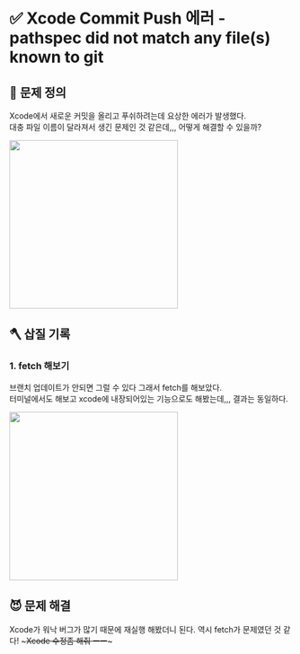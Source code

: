 # ✅ Xcode Commit Push 에러 - pathspec did not match any file(s) known to git

## 🤔 문제 정의

Xcode에서 새로운 커밋을 올리고 푸쉬하려는데 요상한 에러가 발생했다.   
대충 파일 이름이 달라져서 생긴 문제인 것 같은데,,, 어떻게 해결할 수 있을까?

<img width="300" src="https://github.com/thinkySide/BppleForImageData/assets/113565086/cd3ec036-ee4d-4cfa-863f-9f11d62b7a93">

<br>

## 🪓 삽질 기록

### 1. fetch 해보기

브랜치 업데이트가 안되면 그럴 수 있다 그래서 fetch를 해보았다.   
터미널에서도 해보고 xcode에 내장되어있는 기능으로도 해봤는데,,, 결과는 동일하다.

<img width="300" src="https://github.com/thinkySide/BppleForImageData/assets/113565086/4e292adf-7faf-4c21-928f-e78cabc755e0">

<br>

## 😈 문제 해결
Xcode가 워낙 버그가 많기 때문에 재실행 해봤더니 된다. 역시 fetch가 문제였던 것 같다! ~~~Xcode 수정좀 해줘 ㅡㅡ~~~
